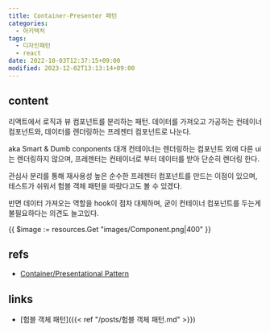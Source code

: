 ```yaml
---
title: Container-Presenter 패턴
categories:
  - 아키텍처
tags:
  - 디자인패턴
  - react
date: 2022-10-03T12:37:15+09:00
modified: 2023-12-02T13:13:14+09:00
---
```


## content
리액트에서 로직과 뷰 컴포넌트를 분리하는 패턴. 데이터를 가져오고 가공하는 컨테이너 컴포넌트와, 데이터를 렌더링하는 프레젠터 컴포넌트로 나눈다. 

aka Smart & Dumb conponents
대개 컨테이너는 렌더링하는 컴포넌트 외에 다른 ui는 렌더링하지 않으며, 프레젠터는 컨테이너로 부터 데이터를 받아 단순히 렌더링 한다.

관심사 분리를 통해 재사용성 높은 순수한 프레젠터 컴포넌트를 만드는 이점이 있으며, 테스트가 쉬워서 험블 객체 패턴을 따랐다고도 볼 수 있겠다.

반면 데이터 가져오는 역할을 hook이 점차 대체하며, 굳이 컨테이너 컴포넌트를 두는게 불필요하다는 의견도 늘고있다.

{{ $image := resources.Get "images/Component.png|400" }}


## refs
- [Container/Presentational Pattern](https://www.patterns.dev/posts/presentational-container-pattern/)


## links
- [험블 객체 패턴]({{< ref "/posts/험블 객체 패턴.md" >}})
